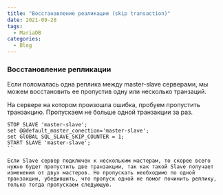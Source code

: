 ```yaml
---
title: "Восстанавление реаликации (skip transaction)"
date: 2021-09-28
tags: 
  - MariaDB
categories:
  - Blog
---
```

### Восстановление репликации 
Если поломалась одна реплика между master-slave серверами, мы можем восстановить ее пропустив одну или несколько транзаций.

На сервере на котором произошла ошибка, пробуем пропустить транзакцию. Пропускаем не больше одной транзакции за раз. 

```
STOP SLAVE 'master-slave';
set @@default_master_conection='master-slave';
set GlOBAL SQL_SLAVE_SKIP_COUNTER = 1;
START SLAVE 'master-slave';
``

Если Slave сервер подключен к нескольким мастерам, то скорее всего нужно будет пропустить две транзакции, так как такой Slave получает изменения от двух мастеров. Но пропускать необходимо по одной транзакции, убедившить, что пропуск одной не помог починить реплику, только тогда пропускаем следующую. 
